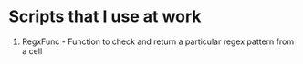 # Scripts that I use at work 
 
 1. RegxFunc - Function to check and return a particular regex pattern from a cell
